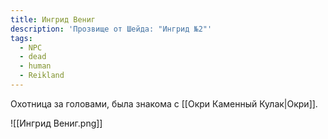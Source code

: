 ```yaml
---
title: Ингрид Вениг
description: 'Прозвище от Шейда: "Ингрид №2"'
tags:
  - NPC
  - dead
  - human
  - Reikland
---
```

Охотница за головами, была знакома с [[Окри Каменный Кулак|Окри]].

![[Ингрид Вениг.png]]